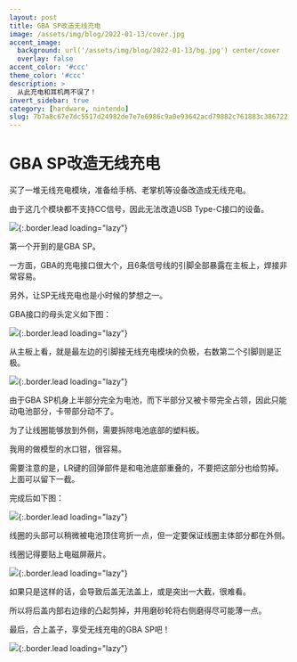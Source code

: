 ```yaml
---
layout: post
title: GBA SP改造无线充电
image: /assets/img/blog/2022-01-13/cover.jpg
accent_image: 
  background: url('/assets/img/blog/2022-01-13/bg.jpg') center/cover
  overlay: false
accent_color: '#ccc'
theme_color: '#ccc'
description: >
  从此充电和耳机两不误了！
invert_sidebar: true
category: [hardware, nintendo]
slug: 7b7a8c67e7dc5517d24982de7e7e6986c9a0e93642acd79882c761883c386722
---
```


# GBA SP改造无线充电

买了一堆无线充电模块，准备给手柄、老掌机等设备改造成无线充电。

由于这几个模块都不支持CC信号，因此无法改造USB Type-C接口的设备。

![](/assets/img/blog/2022-01-13/1.jpg){:.border.lead loading="lazy"}

第一个开到的是GBA SP。

一方面，GBA的充电接口很大个，且6条信号线的引脚全部暴露在主板上，焊接非常容易。

另外，让SP无线充电也是小时候的梦想之一。

GBA接口的母头定义如下图：

![](/assets/img/blog/2022-01-13/1.jpg){:.border.lead loading="lazy"}

从主板上看，就是最左边的引脚接无线充电模块的负极，右数第二个引脚则是正极。

![](/assets/img/blog/2022-01-13/3.jpg){:.border.lead loading="lazy"}

由于GBA SP机身上半部分完全为电池，而下半部分又被卡带完全占领，因此只能动电池部分，卡带部分动不了。

为了让线圈能够放到外侧，需要拆除电池底部的塑料板。

我用的做模型的水口钳，很容易。

需要注意的是，LR键的回弹部件是和电池底部重叠的，不要把这部分也给剪掉。上面可以留下一截。

完成后如下图：

![](/assets/img/blog/2022-01-13/4.jpg){:.border.lead loading="lazy"}

线圈的头部可以稍微被电池顶住弯折一点，但一定要保证线圈主体部分都在外侧。

线圈记得要贴上电磁屏蔽片。

![](/assets/img/blog/2022-01-13/5.jpg){:.border.lead loading="lazy"}

如果只是这样的话，会导致后盖无法盖上，或是突出一大截，很难看。

所以将后盖内部右边缘的凸起剪掉，并用磨砂轮将右侧磨得尽可能薄一点。

最后，合上盖子，享受无线充电的GBA SP吧！

![](/assets/img/blog/2022-01-13/6.jpg){:.border.lead loading="lazy"}
